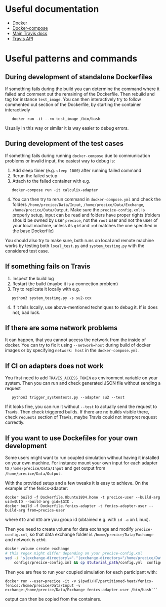 # Useful documentation

* [Docker](https://docs.docker.com/)
* [Docker-compose](https://docs.docker.com/compose/)
* [Main Travis docs](https://docs.travis-ci.com/)
* [Travis API](https://developer.travis-ci.com/)


# Useful patterns and commands
##  During development of standalone Dockerfiles

If something fails during the build you can determine the command where it failed and comment out the remaining of the Dockerfile. Then rebuild and tag for instance `test_image`. You can then interactively try to follow commented out section of the Dockerfile, by starting the container interactively
```
   docker run -it --rm test_image /bin/bash
```
Usually in this way or similar it is way easier to debug errors.

## During development of the test cases

If something fails during running `docker-compose` due to communication problems or invalid input, the easiest way to debug is:

1. Add sleep timer (e.g. `sleep 1000`) after running failed command
2. Rerun the failed setup
3. Attach to the failed container with e.g.
```
   docker-compose run -it calculix-adapter
```
4. You can then try to rerun command in `docker-compose.yml` and check the folders `/home/precice/Data/Input`, `/home/precice/Data/Exchange`, 
`/home/precice/Data/Output`. Make sure the `precice-config.xml` is properly setup, input can be read and folders have proper rights (folders should be
owned by user `precice`, not the `root` user and not the user of your local machine, unless its `gid` and `uid` matches the one specified in the base Dockerfile)

You should also try to make sure, both runs on local and remote machine works by testing both `local_test.py` and `system_testing.py` with the considered test case.

## If something fails on Travis

1. Inspect the build log
2. Restart the build (maybe it is a connection problem)
3. Try to replicate it locally with e.g.
```
   python3 system_testing.py -s su2-ccx
``` 
4. If it fails locally, use above-mentioned techniques to debug it. If is does not, bad luck. 

## If there are some network problems

It can happen, that you cannot access the network from the inside of docker. You can try to fix it using `--network=host` during build of docker images or by specifying `network: host` in the `docker-compose.yml`.


## If CI on adapters does not work

You first need to add `TRAVIS_ACCESS_TOKEN` as environment variable on your system.
Then you can  run and check generated JSON file without sending a request
```
   python3 trigger_systemtests.py --adapter su2 --test
``` 
If it looks fine, you can run it without `--test` to actually send the request to Travis. Then check triggered builds.
If there are no builds visible there, check `requests` section of Travis, maybe Travis could not interpret request correctly.

## If you want to use Dockefiles for your own development

Some users might want to run coupled simulation without having it installed on your own machine. 
For instance mount your own input for each adapter to `/home/precice/Data/Input` and get output from
`/home/precice/Data/Output`.

With the provided setup and a few tweaks it is easy to achieve. On the example of the fenics-adapter:

```
docker build -f Dockerfile.Ubuntu1804.home -t precice-user --build-arg uid=$UID --build-arg gid=$GID . 
docker build -f Dockerfile.fenics-adapter -t fenics-adapter-user --build-arg from=precice-user
```

where `GID` and `UID` are you group id (obtained e.g. with `id -a` on Linux).

Then you need to create volume for data exchange and modify `precice-config.xml`, so that data exchange folder 
is `/home/precice/Data/Exchange` and network is `eth0`.

```bash
docker volume create exchange
# this regex might differ depending on your precice-config.xml
sed -i 's|exchange-directory\="."|exchange-directory="/home/precice/Data/Exchange/" network="eth0"|g' \
    configs/precice-config.xml && cp $tutorial_path/config.yml  configs/config.yml
```

Then you are free to run your coupled simulation for each participant with:
```
docker run --user=precice -it -v $(pwd)/HT/partitioned-heat/fenics-fenics:/home/precice/Data/Input -v exchange:/home/precice/Data/Exchange fenics-adapter-user /bin/bash```
```
output can then be copied from the containers.
